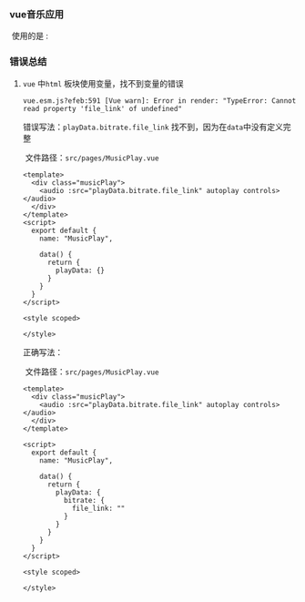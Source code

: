 ### vue音乐应用

​	使用的是 :  		

[百度音乐接口]: http://www.wwtliu.com/blog/?p=271



### 错误总结

 1. `vue` 中`html` 板块使用变量，找不到变量的错误

    ```
    vue.esm.js?efeb:591 [Vue warn]: Error in render: "TypeError: Cannot read property 'file_link' of undefined"
    ```

    错误写法：`playData.bitrate.file_link` 找不到，因为在`data`中没有定义完整

    ​	文件路径：`src/pages/MusicPlay.vue`

    ```
    <template>
      <div class="musicPlay">
        <audio :src="playData.bitrate.file_link" autoplay controls></audio>
      </div>
    </template>
    <script>
      export default {
        name: "MusicPlay",
    
        data() {
          return {
            playData: {}
          }
        }
      }
    </script>
    
    <style scoped>
    
    </style>
    ```

    正确写法：

    ​	文件路径：`src/pages/MusicPlay.vue`

    ```
    <template>
      <div class="musicPlay">
        <audio :src="playData.bitrate.file_link" autoplay controls></audio>
      </div>
    </template>
    
    <script>
      export default {
        name: "MusicPlay",
    
        data() {
          return {
            playData: {
              bitrate: {
                file_link: ""
              }
            }
          }
        }
      }
    </script>
    
    <style scoped>
    
    </style>
    ```
